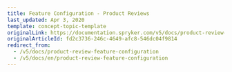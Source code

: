 ```yaml
---
title: Feature Configuration - Product Reviews
last_updated: Apr 3, 2020
template: concept-topic-template
originalLink: https://documentation.spryker.com/v5/docs/product-review-feature-configuration
originalArticleId: fd2c3736-246c-4649-afc8-546dc04f9814
redirect_from:
  - /v5/docs/product-review-feature-configuration
  - /v5/docs/en/product-review-feature-configuration
---
```



